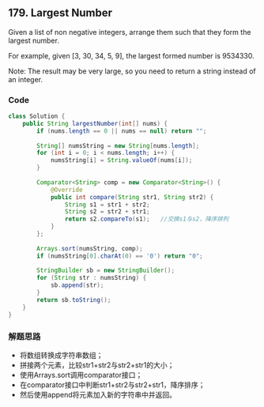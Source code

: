 ## 179. Largest Number

Given a list of non negative integers, arrange them such that they form the largest number.

For example, given [3, 30, 34, 5, 9], the largest formed number is 9534330.

Note: The result may be very large, so you need to return a string instead of an integer.

### Code

```java
class Solution {
    public String largestNumber(int[] nums) {
        if (nums.length == 0 || nums == null) return "";
        
        String[] numsString = new String[nums.length];
        for (int i = 0; i < nums.length; i++) {
            numsString[i] = String.valueOf(nums[i]);
        }
        
        Comparator<String> comp = new Comparator<String>() {
            @Override
            public int compare(String str1, String str2) {
                String s1 = str1 + str2;
                String s2 = str2 + str1;
                return s2.compareTo(s1);   //交换s1与s2，降序排列
            }
        };
        
        Arrays.sort(numsString, comp);
        if (numsString[0].charAt(0) == '0') return "0";
        
        StringBuilder sb = new StringBuilder();
        for (String str : numsString) {
            sb.append(str);
        }
        return sb.toString();
    }
}
```


### 解题思路

* 将数组转换成字符串数组；
* 拼接两个元素，比较str1+str2与str2+str1的大小；
* 使用Arrays.sort调用comparator接口；
* 在comparator接口中判断str1+str2与str2+str1，降序排序；
* 然后使用append将元素加入新的字符串中并返回。